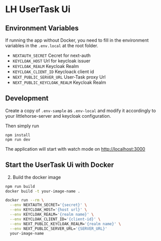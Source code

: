 # LH UserTask Ui

## Environment Variables

If running the app without Docker, you need to fill in the environment variables in the `.env.local` at the root folder.

- `NEXTAUTH_SECRET` Cecret for next-auth
- `KEYCLOAK_HOST` Url for keycloak issuer
- `KEYCLOAK_REALM` Keycloak Realm
- `KEYCLOAK_CLIENT_ID` Keycloack client id
- `NEXT_PUBLIC_SERVER_URL` User-Task proxy Url
- `NEXT_PUBLIC_KEYCLOAK_REALM` Keycloak Realm

## Development

Create a copy of `.env-sample` as `.env-local` and modify it accordingly to your littlehorse-server and keycloak configuration.

Then simply run

```shell
npm install
npm run dev
```

The application will start with watch mode on [http://localhost:3000](http://localhost:3000)

## Start the UserTask Ui with Docker

2. Build the docker image

```sh
npm run build
docker build -t your-image-name .
```

```bash
docker run --rm \
  --env NEXTAUTH_SECRET='{secret}' \
  --env KEYCLOAK_HOST='{host url}' \
  --env KEYCLOAK_REALM='{realm name}' \
  --env KEYCLOAK_CLIENT_ID='{client-id}' \
  --env NEXT_PUBLIC_KEYCLOAK_REALM='{realm name}' \
  --env NEXT_PUBLIC_SERVER_URL='{SERVER_URL}'
  your-image-name

```
